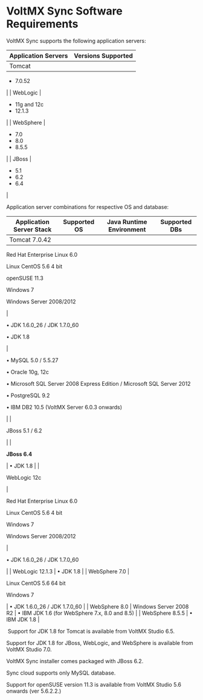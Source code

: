 ﻿   

VoltMX Sync Software Requirements
===============================

VoltMX Sync supports the following application servers:

 
| Application Servers | Versions Supported |
| --- | --- |
| Tomcat | 
*   7.0.52  
    

 |
| WebLogic | 

*   11g and 12c
*   12.1.3  
    

 |
| WebSphere | 

*   7.0
*   8.0
*   8.5.5  
    

 |
| JBoss | 

*   5.1
*   6.2
*   6.4

 |

Application server combinations for respective OS and database:

   
| Application Server Stack | Supported OS | Java Runtime Environment | Supported DBs |
| --- | --- | --- | --- |
| Tomcat 7.0.42 | 
Red Hat Enterprise Linux 6.0

Linux CentOS 5.6 4 bit

openSUSE 11.3

Windows 7

Windows Server 2008/2012

 | 

• JDK 1.6.0\_26 / JDK 1.7.0\_60

• JDK 1.8

 | 

• MySQL 5.0 / 5.5.27  
  
• Oracle 10g, 12c  
  
• Microsoft SQL Server 2008 Express Edition / Microsoft SQL Server 2012  
  
• PostgreSQL 9.2

• IBM DB2 10.5 (VoltMX Server 6.0.3 onwards)

 |
| 

JBoss 5.1 / 6.2

 |
| 

**JBoss 6.4**

 | • JDK 1.8 |
| 

WebLogic 12c

 | 

Red Hat Enterprise Linux 6.0

Linux CentOS 5.6 4 bit

Windows 7

Windows Server 2008/2012

 | 

• JDK 1.6.0\_26 / JDK 1.7.0\_60

 |
| WebLogic 12.1.3 | • JDK 1.8 |
| WebSphere 7.0 | 

Linux CentOS 5.6 64 bit

Windows 7

 | • JDK 1.6.0\_26 / JDK 1.7.0\_60 |
| WebSphere 8.0 | Windows Server 2008 R2 | • IBM JDK 1.6 (for WebSphere 7.x, 8.0 and 8.5) |
| WebSphere 8.5.5 | • IBM JDK 1.8 |

 Support for JDK 1.8 for Tomcat is available from VoltMX Studio 6.5.  
  
Support for JDK 1.8 for JBoss, WebLogic, and WebSphere is available from VoltMX Studio 7.0.

VoltMX Sync installer comes packaged with JBoss 6.2.

Sync cloud supports only MySQL database.

Support for openSUSE version 11.3 is available from VoltMX Studio 5.6 onwards (ver 5.6.2.2.)
